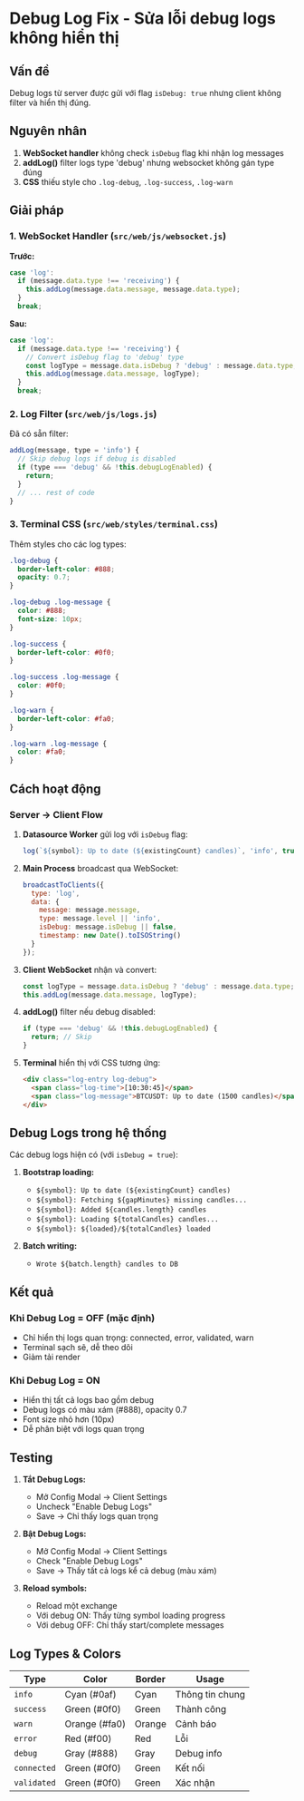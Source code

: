# Debug Log Fix - Sửa lỗi debug logs không hiển thị

## Vấn đề

Debug logs từ server được gửi với flag `isDebug: true` nhưng client không filter và hiển thị đúng.

## Nguyên nhân

1. **WebSocket handler** không check `isDebug` flag khi nhận log messages
2. **addLog()** filter logs type 'debug' nhưng websocket không gán type đúng
3. **CSS** thiếu style cho `.log-debug`, `.log-success`, `.log-warn`

## Giải pháp

### 1. WebSocket Handler (`src/web/js/websocket.js`)

**Trước:**
```javascript
case 'log':
  if (message.data.type !== 'receiving') {
    this.addLog(message.data.message, message.data.type);
  }
  break;
```

**Sau:**
```javascript
case 'log':
  if (message.data.type !== 'receiving') {
    // Convert isDebug flag to 'debug' type
    const logType = message.data.isDebug ? 'debug' : message.data.type;
    this.addLog(message.data.message, logType);
  }
  break;
```

### 2. Log Filter (`src/web/js/logs.js`)

Đã có sẵn filter:
```javascript
addLog(message, type = 'info') {
  // Skip debug logs if debug is disabled
  if (type === 'debug' && !this.debugLogEnabled) {
    return;
  }
  // ... rest of code
}
```

### 3. Terminal CSS (`src/web/styles/terminal.css`)

Thêm styles cho các log types:

```css
.log-debug {
  border-left-color: #888;
  opacity: 0.7;
}

.log-debug .log-message {
  color: #888;
  font-size: 10px;
}

.log-success {
  border-left-color: #0f0;
}

.log-success .log-message {
  color: #0f0;
}

.log-warn {
  border-left-color: #fa0;
}

.log-warn .log-message {
  color: #fa0;
}
```

## Cách hoạt động

### Server → Client Flow

1. **Datasource Worker** gửi log với `isDebug` flag:
   ```javascript
   log(`${symbol}: Up to date (${existingCount} candles)`, 'info', true);
   ```

2. **Main Process** broadcast qua WebSocket:
   ```javascript
   broadcastToClients({
     type: 'log',
     data: {
       message: message.message,
       type: message.level || 'info',
       isDebug: message.isDebug || false,
       timestamp: new Date().toISOString()
     }
   });
   ```

3. **Client WebSocket** nhận và convert:
   ```javascript
   const logType = message.data.isDebug ? 'debug' : message.data.type;
   this.addLog(message.data.message, logType);
   ```

4. **addLog()** filter nếu debug disabled:
   ```javascript
   if (type === 'debug' && !this.debugLogEnabled) {
     return; // Skip
   }
   ```

5. **Terminal** hiển thị với CSS tương ứng:
   ```html
   <div class="log-entry log-debug">
     <span class="log-time">[10:30:45]</span>
     <span class="log-message">BTCUSDT: Up to date (1500 candles)</span>
   </div>
   ```

## Debug Logs trong hệ thống

Các debug logs hiện có (với `isDebug = true`):

1. **Bootstrap loading:**
   - `${symbol}: Up to date (${existingCount} candles)`
   - `${symbol}: Fetching ${gapMinutes} missing candles...`
   - `${symbol}: Added ${candles.length} candles`
   - `${symbol}: Loading ${totalCandles} candles...`
   - `${symbol}: ${loaded}/${totalCandles} loaded`

2. **Batch writing:**
   - `Wrote ${batch.length} candles to DB`

## Kết quả

### Khi Debug Log = OFF (mặc định)
- Chỉ hiển thị logs quan trọng: connected, error, validated, warn
- Terminal sạch sẽ, dễ theo dõi
- Giảm tải render

### Khi Debug Log = ON
- Hiển thị tất cả logs bao gồm debug
- Debug logs có màu xám (#888), opacity 0.7
- Font size nhỏ hơn (10px)
- Dễ phân biệt với logs quan trọng

## Testing

1. **Tắt Debug Logs:**
   - Mở Config Modal → Client Settings
   - Uncheck "Enable Debug Logs"
   - Save → Chỉ thấy logs quan trọng

2. **Bật Debug Logs:**
   - Mở Config Modal → Client Settings
   - Check "Enable Debug Logs"
   - Save → Thấy tất cả logs kể cả debug (màu xám)

3. **Reload symbols:**
   - Reload một exchange
   - Với debug ON: Thấy từng symbol loading progress
   - Với debug OFF: Chỉ thấy start/complete messages

## Log Types & Colors

| Type | Color | Border | Usage |
|------|-------|--------|-------|
| `info` | Cyan (#0af) | Cyan | Thông tin chung |
| `success` | Green (#0f0) | Green | Thành công |
| `warn` | Orange (#fa0) | Orange | Cảnh báo |
| `error` | Red (#f00) | Red | Lỗi |
| `debug` | Gray (#888) | Gray | Debug info |
| `connected` | Green (#0f0) | Green | Kết nối |
| `validated` | Green (#0f0) | Green | Xác nhận |
